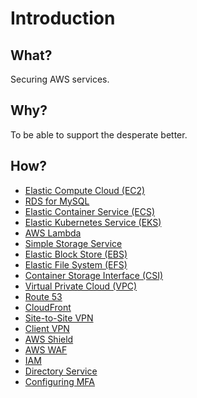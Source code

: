 # Introduction

## What?

Securing AWS services.

## Why?

To be able to support the desperate better.

## How?

* [Elastic Compute Cloud (EC2)](ec2.md)
* [RDS for MySQL](rds-mysql.md)
* [Elastic Container Service (ECS)](ecs.md)
* [Elastic Kubernetes Service (EKS)](eks.md)
* [AWS Lambda](lambda.md)
* [Simple Storage Service](s3.md)
* [Elastic Block Store (EBS)](ebs.md)
* [Elastic File System (EFS)](efs.md)
* [Container Storage Interface (CSI)](csi.md)
* [Virtual Private Cloud (VPC)](vpc.md)
* [Route 53](route53.md)
* [CloudFront](cloudfront.md)
* [Site-to-Site VPN](s2s-vpn.md)
* [Client VPN](client-vpn.md)
* [AWS Shield](shield.md)
* [AWS WAF](waf.md)
* [IAM](iam.md)
* [Directory Service](directory.md)
* [Configuring MFA](mfa.md)

